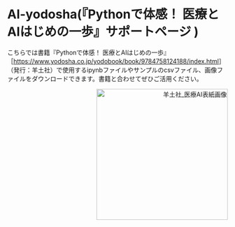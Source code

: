 # AI-yodosha(『Pythonで体感！ 医療とAIはじめの一歩』サポートページ )

<p align="left">
  こちらでは書籍『Pythonで体感！ 医療とAIはじめの一歩』［<a href="https://www.yodosha.co.jp/yodobook/book/9784758124188/index.html">https://www.yodosha.co.jp/yodobook/book/9784758124188/index.html</a>］（発行：羊土社）で使用するipynbファイルやサンプルのcsvファイル、画像ファイルをダウンロードできます。書籍と合わせてぜひご活用ください。
</p>
<p align="right">
  <img src="https://github.com/user-attachments/assets/dea3d2ec-13b6-4b4d-b5cd-43da867dc12f" alt="羊土社_医療AI表紙画像" width="300">
</p>
